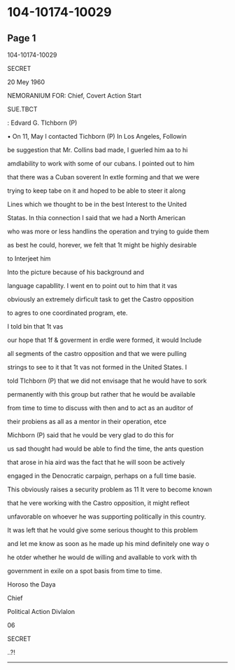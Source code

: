 # 104-10174-10029

## Page 1

104-10174-10029

SECRET

20 Mey 1960

NEMORANIUM FOR: Chief, Covert Action Start

SUE.TBCT

: Edvard G. TIchborn (P)

• On 11, May I contacted Tichborn (P) In Los Angeles, Followin

be suggestion that Mr. Collins bad made, I guerled him aa to hi

amdlability to work with some of our cubans. I pointed out to him

that there was a Cuban soverent In extle forming and that we were

trying to keep tabe on it and hoped to be able to steer it along

Lines which we thought to be in the best Interest to the United

Statas. In thia connection I said that we had a North American

who was more or less handlins the operation and trying to guide them

as best he could, horever, we felt that 1t might be highly desirable

to Interjeet him

Into the picture because of his background and

language capabllity. I went en to point out to him that it vas

obviously an extremely dirficult task to get the Castro opposition

to agres to one coordinated program, ete.

I told bin that 1t vas

our hope that 1f & goverment in erdle were formed, it would Include

all segments of the castro opposition and that we were pulling

strings to see to it that 1t vas not formed in the United States. I

told TIchborn (P) that we did not envisage that he would have to sork

permanently with this group but rather that he would be available

from time to time to discuss with then and to act as an auditor of

their probiens as all as a mentor in their operation, etce

Michborn (P) said that he vould be very glad to do this for

us sad thought had would be able to find the time, the ants question

that arose in hia aird was the fact that he will soon be actively

engaged in the Denocratic carpaign, perhaps on a full time basie.

This obviously raises a security problem as 11 It vere to become known

that he vere working with the Castro opposition, it might refleot

unfavorable on whoever he was supporting politically in this country.

It was left that he vould give some serious thought to this problem

and let me know as soon as he made up his mind definitely one way o

he otder whether he would de willing and avallable to vork with th

government in exile on a spot basis from time to time.

Horoso the Daya

Chief

Political Action Divlalon

06

SECRET

..?!

---

